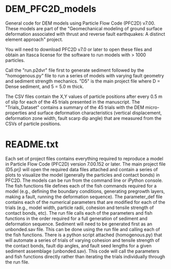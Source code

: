 # DEM_PFC2D_models
General code for DEM models using Particle Flow Code (PFC2D) v7.00. These models are part of the "Geomechanical modeling of ground surface deformation associated with thrust and reverse fault earthquakes: A distinct element approach" project. 

You will need to download PFC2D v7.0 or later to open these files and obtain an Itasca license for the software to run models with > 1000 particles. 

Call the "run.p2dvr" file first to generate sediment followed by the "homogenous.py" file to run a series of models with varying fault geometry and sediment strength mechanics. "D5" is the main project file where D = Dense sediment, and 5 = 5.0 m thick. 

The CSV files contain the X,Y values of particle positions after every 0.5 m of slip for each of the 45 trials presented in the manuscript. The "Trials_Dataset" contains a summary of the 45 trials with the DEM micro-properties and surface deformation characteristics (vertical displacement, deformation zone width, fault scarp dip angle) that are measured from the CSVs of particle positions. 

# README.txt
Each set of project files contains everything required to reproduce a model in Particle Flow Code (PFC2D) version 7.00.152 or later. 
The main project file (D5.prj) will open the required data files attached and contain a series of plots to visualize the model (generally the particles and contact bonds) in PFC2D. The models can be run from the command line or iPython console. 
The fish functions file defines each of the fish commands required for a model (e.g., defining the boundary conditions, generating pregrowth layers, making a fault, running the deformation sequence). 
The parameter_def file contains each of the numerical parameters that are modified for each of the trials (e.g., model width, particle radii, cohesion and tensile strength of contact bonds, etc). 
The run file calls each of the parameters and fish functions in the order required for a full generation of sediment and deformation sequence. Sediment will need to be generated first as an unbonded.sav file. This can be done using the run file and calling each of the fish functions. 
There is a python script attached (homogenous.py) that will automate a series of trials of varying cohesion and tensile strength of the contact bonds, fault dip angles, and fault seed lengths for a given sediment assemblage (unbonded.sav). This code will call the parameters and fish functions directly rather than iterating the trials individually through the run file. 
